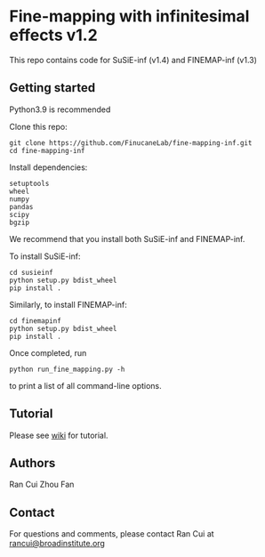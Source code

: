 # Fine-mapping with infinitesimal effects v1.2
This repo contains code for SuSiE-inf (v1.4) and FINEMAP-inf (v1.3)

## Getting started
Python3.9 is recommended

Clone this repo:
```
git clone https://github.com/FinucaneLab/fine-mapping-inf.git
cd fine-mapping-inf
```
Install dependencies:
```
setuptools
wheel
numpy
pandas
scipy
bgzip
```

We recommend that you install both SuSiE-inf and FINEMAP-inf.

To install SuSiE-inf:
```
cd susieinf
python setup.py bdist_wheel
pip install .
```
Similarly, to install FINEMAP-inf:
```
cd finemapinf
python setup.py bdist_wheel
pip install .
```
Once completed, run
```
python run_fine_mapping.py -h
```
to print a list of all command-line options.

## Tutorial
Please see [wiki](https://github.com/FinucaneLab/fine-mapping-inf/wiki) for tutorial.

## Authors
Ran Cui
Zhou Fan

## Contact
For questions and comments, please contact Ran Cui at rancui@broadinstitute.org
